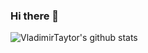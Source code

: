 ### Hi there 👋

![VladimirTaytor's github stats](https://github-readme-stats.vercel.app/api?username=VladimirTaytor&show_icons=true&count_private=true)
